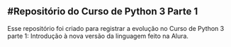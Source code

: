 #Repositório do Curso de Python 3 Parte 1
---
Esse repositório foi criado para registrar a evolução no Curso de
Python 3 parte 1: Introdução à nova versão da linguagem feito na Alura.
